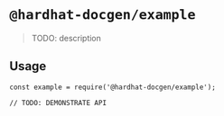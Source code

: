 # `@hardhat-docgen/example`

> TODO: description

## Usage

```
const example = require('@hardhat-docgen/example');

// TODO: DEMONSTRATE API
```
